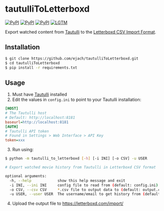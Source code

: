 # tautulliToLetterboxd

[![PyPI](https://img.shields.io/pypi/v/requests?logo=python&label=requests&style=flat-square&color=FFD43B)](https://pypi.org/project/requests/)
[![PyPI](https://img.shields.io/pypi/v/pandas?logo=python&label=pandas&style=flat-square&color=FFD43B)](https://pypi.org/project/pandas/)
[![PyPI](https://img.shields.io/pypi/v/halo?logo=python&label=halo&style=flat-square&color=FFD43B)](https://pypi.org/project/halo/)
[![LGTM](https://img.shields.io/lgtm/grade/python/github/ejach/tautulliToLetterboxd?color=FFD43B&logo=python&style=flat-square)](https://lgtm.com/projects/g/ejach/tautulliToLetterboxd/)


Export watched content from [Tautulli](https://github.com/tautulli/tautulli) to the [Letterboxd CSV Import Format](https://letterboxd.com/about/importing-data/).

## Installation
```bash
$ git clone https://github.com/ejach/tautulliToLetterboxd.git
$ cd tautulliToLetterboxd
$ pip install -r requirements.txt
```
## Usage
1. Must have [Tautulli](https://github.com/tautulli/tautulli) installed
2. Edit the values in `config.ini` to point to your Tautulli installation:
```ini
[HOST]
# The Tautulli host
# Default: http://localhost:8181
baseurl=http://localhost:8181
[AUTH]
# Tautulli API token
# Found in Settings > Web Interface > API Key
token=xxx
```
3. Run using:
```bash
$ python -m tautulli_to_letterboxd [-h] [-i INI] [-o CSV] -u USER
```
```bash
# Export watched movie history from Tautulli in Letterboxd CSV format

optional arguments:
  -h, --help            show this help message and exit
  -i INI, --ini INI     config file to read from (default: config.ini)
  -o CSV, --csv CSV     *.csv file to output data to (default: output.csv)
  -u USER, --user USER  The username/email to get history from (default: None)

```
4. Upload the output file to https://letterboxd.com/import/
